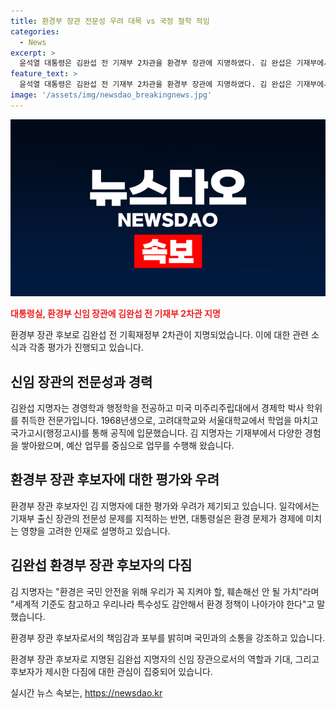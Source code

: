 ```yaml
---
title: 환경부 장관 전문성 우려 대목 vs 국정 철학 적임
categories:
  - News
excerpt: >
  윤석열 대통령은 김완섭 전 기재부 2차관을 환경부 장관에 지명하였다. 김 완섭은 기재부에서 경제학 박사학위를 취득한 후 과업을 맡아왔고, 정부 출범 초기에는 대통령직인수위원회(인수위)에 파견되기도 했다. 한편, 김 내정자는 환경 분야의 중요성을 강조하며, 국민과 소통하고 전문가의 조언을 들을 것이라 밝혔다. 그의 경험과 역량을 바탕으로 환경 정책을 합리적으로 개선할 것으로 기대된다.
feature_text: >
  윤석열 대통령은 김완섭 전 기재부 2차관을 환경부 장관에 지명하였다. 김 완섭은 기재부에서 경제학 박사학위를 취득한 후 과업을 맡아왔고, 정부 출범 초기에는 대통령직인수위원회(인수위)에 파견되기도 했다. 한편, 김 내정자는 환경 분야의 중요성을 강조하며, 국민과 소통하고 전문가의 조언을 들을 것이라 밝혔다. 그의 경험과 역량을 바탕으로 환경 정책을 합리적으로 개선할 것으로 기대된다.
image: '/assets/img/newsdao_breakingnews.jpg'
---
```


<p><img src="/assets/img/newsdao_breakingnews.jpg" alt="ranknews 속보" /></p>

<p><b><span style="color: #ee2323;">대통령실, 환경부 신임 장관에 김완섭 전 기재부 2차관 지명</span></b></p>

<p>환경부 장관 후보로 김완섭 전 기획재정부 2차관이 지명되었습니다. 이에 대한 관련 소식과 각종 평가가 진행되고 있습니다. </p>

<h2 data-ke-size="size26">신임 장관의 전문성과 경력</h2>

<p>김완섭 지명자는 경영학과 행정학을 전공하고 미국 미주리주립대에서 경제학 박사 학위를 취득한 전문가입니다. 1968년생으로, 고려대학교와 서울대학교에서 학업을 마치고 국가고시(행정고시)를 통해 공직에 입문했습니다. 김 지명자는 기재부에서 다양한 경험을 쌓아왔으며, 예산 업무를 중심으로 업무를 수행해 왔습니다. </p>

<h2 data-ke-size="size26">환경부 장관 후보자에 대한 평가와 우려</h2>

<p>환경부 장관 후보자인 김 지명자에 대한 평가와 우려가 제기되고 있습니다. 일각에서는 기재부 출신 장관의 전문성 문제를 지적하는 반면, 대통령실은 환경 문제가 경제에 미치는 영향을 고려한 인재로 설명하고 있습니다. </p>

<h2 data-ke-size="size26">김완섭 환경부 장관 후보자의 다짐</h2>

<p>김 지명자는 "환경은 국민 안전을 위해 우리가 꼭 지켜야 할, 훼손해선 안 될 가치"라며 "세계적 기준도 참고하고 우리나라 특수성도 감안해서 환경 정책이 나아가야 한다"고 말했습니다. </p>

<p>환경부 장관 후보자로서의 책임감과 포부를 밝히며 국민과의 소통을 강조하고 있습니다. </p>

<p>환경부 장관 후보자로 지명된 김완섭 지명자의 신임 장관으로서의 역할과 기대, 그리고 후보자가 제시한 다짐에 대한 관심이 집중되어 있습니다.</p>
실시간 뉴스 속보는, <a href="https://newsdao.kr" rel="dofollow">https://newsdao.kr</a>


